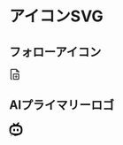 # アイコンSVG

## フォローアイコン
<svg width="20" height="20" viewBox="0 0 18 22" fill="none" xmlns="http://www.w3.org/2000/svg">
    <path d="M15.725 11.55V19.8H7.47496V11.55H15.725ZM15.725 9.35H7.47496C6.25946 9.35 5.27496 10.3345 5.27496 11.55V19.8C5.27496 21.0155 6.25946 22 7.47496 22H15.725C16.9405 22 17.925 21.0155 17.925 19.8V11.55C17.925 10.3345 16.9405 9.35 15.725 9.35Z" fill="#454545"/>
    <path fill-rule="evenodd" clip-rule="evenodd" d="M13.8 14.85H12.425V13.475C12.425 13.0185 12.0565 12.65 11.6 12.65C11.1435 12.65 10.775 13.0185 10.775 13.475V14.85H9.40001C8.94351 14.85 8.57501 15.2185 8.57501 15.675C8.57501 16.1315 8.94351 16.5 9.40001 16.5H10.775V17.875C10.775 18.3315 11.1435 18.7 11.6 18.7C12.0565 18.7 12.425 18.3315 12.425 17.875V16.5H13.8C14.2565 16.5 14.625 16.1315 14.625 15.675C14.625 15.2185 14.2565 14.85 13.8 14.85Z" fill="#454545"/>
    <path fill-rule="evenodd" clip-rule="evenodd" d="M15.725 7.7H17.925V6.0445C17.925 5.753 17.8095 5.4725 17.606 5.269L12.678 0.3245C12.469 0.1155 12.1885 0 11.897 0H2.52501C1.30951 0 0.325012 0.9845 0.325012 2.2V19.8C0.325012 21.0155 1.30951 22 2.52501 22H3.62501V19.8H2.52501V2.2H11.391V5.5C11.391 6.105 11.886 6.6 12.491 6.6H15.725V7.7Z" fill="#454545"/>
</svg>


## AIプライマリーロゴ
<svg width="24" height="25" viewBox="0 0 302 318" fill="none" xmlns="http://www.w3.org/2000/svg">
    <path d="M200.186 58.1534C199.13 58.0267 198.571 56.8128 199.194 55.9578L223.25 22.4859C227.198 17.0075 226.586 9.48138 221.815 4.71024C216.611 -0.49368 208.229 -0.694237 202.793 4.26691L148.041 54.1633C147.524 54.6383 146.722 54.6489 146.194 54.1739L105.819 18.1053C100.277 13.1547 91.8326 13.387 86.5864 18.6437C81.8153 23.4042 81.1186 30.8882 84.9292 36.451L98.641 56.4961C99.2321 57.3511 98.6832 58.5228 97.6593 58.66C33.4389 67.1995 0.420898 96.6603 0.420898 176.313C0.420898 260.536 37.3234 288.646 108.996 295.254C112.437 295.57 115.889 295.697 119.341 295.644C120.238 295.634 120.924 296.457 120.734 297.333L117.831 310.813C117.092 314.961 121.082 318.392 125.083 317.041L235.642 287.231C236.666 286.915 237.669 286.566 238.672 286.229L238.841 286.165C280.303 271.736 301.499 240.132 301.499 176.313C301.499 94.9819 267.098 65.9856 200.186 58.1534ZM255.709 222.483C252.183 231.329 247.327 237.715 240.403 242.571C224.802 253.538 196.375 258.647 150.955 258.647C105.534 258.647 77.1181 253.538 61.5168 242.571C54.6029 237.715 49.7368 231.318 46.2112 222.483C41.6828 211125 39.3817 195.588 39.3817 176.313C39.3817 157.038 41.6828 141.511 46.2112 130.153C49.7368 121.308 54.5924 114.921 61.5168 110.066C77.1181 99.0881 105.544 93.9897 150.955 93.9897C196.365 93.9897 224.791 99.0881 240.403 110.066C247.317 114.921 252.183 121.308 255.709 130.153C260.237 141.511 262.538 157.038 262.538 176.313C262.538 195.588 260.237 211.125 255.709 222.483Z" fill="url(#paint0_linear_13050_1663)"/>
    <path d="M110.971 146.142C94.6836 146.142 91.2002 161.046 91.2002 176.32C91.2002 191.594 94.6836 206.499 110.971 206.499C127.258 206.499 130.742 191.594 130.742 176.32C130.742 161.046 127.258 146.142 110.971 146.142Z" fill="url(#paint1_linear_13050_1663)"/>
    <path d="M190.95 146.142C174.663 146.142 171.18 161.047 171.18 176.321C171.18 191.595 174.663 206.499 190.95 206.499C207.238 206.499 210.732 191.595 210.732 176.321C210.732 161.047 207.248 146.142 190.95 146.142Z" fill="url(#paint2_linear_13050_1663)"/>
    <defs>
    <linearGradient id="paint0_linear_13050_1663" x1="20.4928" y1="323.83" x2="313.547" y2="31.3354" gradientUnits="userSpaceOnUse">
    <stop stopColor="#FF598E"/>
    <stop offset="0.3" stopColor="#A83DEB"/>
    <stop offset="0.7" stopColor="#3083FD"/>
    <stop offset="1" stopColor="#8AD9FE"/>
    </linearGradient>
    <linearGradient id="paint1_linear_13050_1663" x1="194.645" y1="134.726" x2="143.996" y2="285.811" gradientUnits="userSpaceOnUse">
    <stop stopColor="#3083FD"/>
    <stop offset="1" stopColor="#A93DEB"/>
    </linearGradient>
    <linearGradient id="paint2_linear_13050_1663" x1="194.645" y1="134.726" x2="143.996" y2="285.811" gradientUnits="userSpaceOnUse">
    <stop stopColor="#3083FD"/>
    <stop offset="1" stopColor="#A93DEB"/>
    </linearGradient>
    </defs>
</svg>
